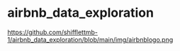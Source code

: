 # airbnb_data_exploration
https://github.com/shifflettmb-1/airbnb_data_exploration/blob/main/img/airbnblogo.png
